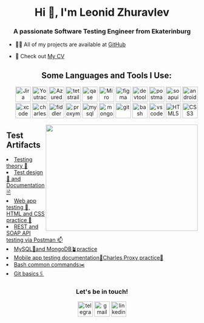 <h1 align="center">Hi 👋, I'm Leonid Zhuravlev</h1>
<h3 align="center">A passionate Software Testing Engineer from Ekaterinburg</h3>

- 👨‍💻 All of my projects are available at [GitHub](https://github.com/leonidzhuravlev?tab=repositories)

- 📄 Check out [My CV](https://docs.google.com/document/d/1XbIuhbty8z5a_PikJtcAVc6HpSu_JDCIBHVa3ypU_xI/edit?usp=sharing)

<ul align="center">
<h2 align="center">Some Languages and Tools I Use:</h2>
<img src="https://cdn.jsdelivr.net/gh/devicons/devicon/icons/jira/jira-original.svg" title="Jira" alt="Jira" width="40" height="40"/>
<img src="https://upload.wikimedia.org/wikipedia/commons/thumb/8/8d/YouTrack_Icon.svg/1024px-YouTrack_Icon.svg.png?20200803082248" title="Youtrack" alt="Youtrack" width="40" height="40"/>
<img src="https://www.svgrepo.com/show/330017/azuredevops.svg" title="Azuredevops" alt="Azuredevops" width="40" height="40"/>
<img src="https://codahosted.io/packs/21236/unversioned/assets/LOGO/ba1091c59bab89cd2fd0f289622731fe16113d7b00905abe64759c313a4b73b76c1b0426076ed76cb74752234c734131df46992d5b8b48fc13e264240e4f7119f736cfeb64df36ded54b5cbf6198b9cadedf18dd0cac5c7dbcd16e6336c29363cd1292ba" title="testrail" alt="tetstrail" width="40" height="40"/>
<img src="https://luna1.co/eb0187.png" title="qase" alt="qase" width="40" height="40"/>
<img src="https://w7.pngwing.com/pngs/885/629/png-transparent-miro-hd-logo.png" title="Miro" alt="Miro" width="40" height="40"/>
<img src="https://cdn.jsdelivr.net/gh/devicons/devicon/icons/figma/figma-original.svg" title="figma" alt="figma" width="40" height="40"/>
<img src="https://d33wubrfki0l68.cloudfront.net/38b5c953a4667366685d55db55d057c86db1fc54/a0fdc/static/acae6b24d940347661ca901ea07f47c1/chrome-dev-logo-icon.png" title="devtools" alt="devtools" width="40" height="40"/>
<img src="https://www.svgrepo.com/show/354202/postman-icon.svg" title="postman" alt="postman" width="40" height="40"/>
<img src="https://encrypted-tbn0.gstatic.com/images?q=tbn:ANd9GcTDLj-17hLuPse4K5lo4VLNFRn89rjLSB-KKIZMdNjB0Q&s" title="soapui" alt="soapui" width="40" height="40"/>
<img src="https://cdn.jsdelivr.net/gh/devicons/devicon/icons/androidstudio/androidstudio-original.svg" title="android-studio" alt="android-studio" width="40" height="40"/>
<img src="https://cdn.jsdelivr.net/gh/devicons/devicon/icons/xcode/xcode-original.svg" title="xcode" alt="xcode" width="40" height="40"/>
<img src="https://cdn.icon-icons.com/icons2/3053/PNG/512/charles_proxy_macos_bigsur_icon_190302.png" title="charles-proxy" alt="charles-proxy" width="40" height="40"/>
<img src="https://www.megaleechers.com/storage/Fiddler-Everywhere-Icon.png" title="fiddler" alt="fiddler" width="40" height="40"/>
<img src="https://ph-files.imgix.net/f1aba60e-b071-4afd-bde6-7c123853a3ae.png?auto=format" title="proxyman" alt="proxyman" width="40" height="40"/>
<img src="https://cdn.jsdelivr.net/gh/devicons/devicon/icons/mysql/mysql-original.svg" title="mysql" alt="mysql" width="40" height="40"/>
<img src="https://cdn.jsdelivr.net/gh/devicons/devicon/icons/mongodb/mongodb-original.svg" title="mongodb" alt="mongodb" width="40" height="40"/>
<img src="https://cdn.jsdelivr.net/gh/devicons/devicon/icons/git/git-original.svg" title="git" alt="git" width="40" height="40"/>
<img src="https://upload.wikimedia.org/wikipedia/commons/thumb/4/4b/Bash_Logo_Colored.svg/1024px-Bash_Logo_Colored.svg.png?20180723054350" title="bash" alt="bash" width="40" height="40"/>
<img src="https://cdn.jsdelivr.net/gh/devicons/devicon/icons/vscode/vscode-original.svg" title="vscode" alt="vscode" width="40" height="40"/>
<img src="https://cdn-icons-png.flaticon.com/512/919/919827.png" title="HTML5" alt="HTML5" width="40" height="40"/>
<img src="https://www.svgrepo.com/show/293189/css.svg" title="CSS3" alt="CSS3" width="40" height="40"/>
</ul>

<img align="right" src="https://media.giphy.com/media/ipLHkofbON7fYpXqCo/giphy.gif" width="400" height="280">


<h2>Test Artifacts </h2>
<li><a href="https://github.com/leonidzhuravlev/1_testing_theory">Testing theory 📖</a></li>
<li><a href="https://github.com/leonidzhuravlev/2_test_design_and_documentation">Test design 🎨 and Documentation 🗎</a></li>
<li><a href="https://github.com/leonidzhuravlev/3_web_app_testing">Web app testing 📒, HTML and CSS practice 🦋</a></li>
<li><a href="https://github.com/leonidzhuravlev/4_API_Testing_with_Postman">REST and SOAP API testing via Postman 📫</a></li>
<li><a href="https://github.com/leonidzhuravlev/5_databases_testing">MySQL🐬and MongoDB🪴practice</a></li>
<li><a href="https://github.com/leonidzhuravlev/6_mobile_app_testing">Mobile app testing documentation📲Charles Proxy practice🦄</a></li>
<li><a href="https://github.com/leonidzhuravlev/7_bash">Bash common commands✂️</a></li>
<li><a href="https://github.com/leonidzhuravlev/8_git">Git basics🖇️</a></li>

<h3 align="center"> Let's be in touch! </h3>
<p align="center">
<a href= "https://t.me/zurwar"><img src="https://img.icons8.com/?size=512&id=63306&format=png" width="40" height="40" alt="telegram"/></a>
<a href= "mailto:zhurawlyow@gmail.com"><img src="https://img.icons8.com/?size=512&id=P7UIlhbpWzZm&format=png" width="40" height="40" alt="gmail"/></a>
<a href= "https://www.linkedin.com/in/leonid-zhuravlev-64a438273/"><img src="https://img.icons8.com/?size=512&id=13930&format=png" width="40" height="40" alt="linkedin"/></a>
</p>
